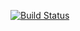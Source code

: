 [![Build Status](https://snap-ci.com/dmchoull/test-app/branch/master/build_image)](https://snap-ci.com/dmchoull/test-app/branch/master)